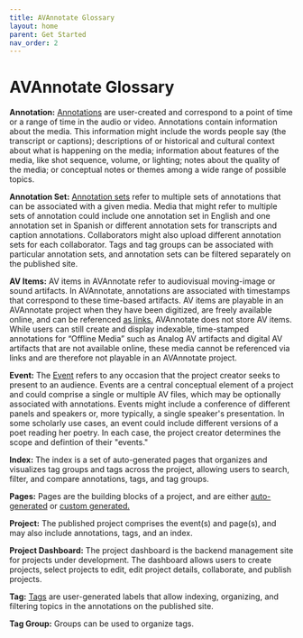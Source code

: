 ```yaml
---
title: AVAnnotate Glossary
layout: home
parent: Get Started
nav_order: 2
---
```

# AVAnnotate Glossary

**Annotation:** [Annotations](https://avannotate.github.io/documentation/pages/annotations/) are user-created and correspond to a point of time or a range of time in the audio or video. Annotations contain information about the media. This information might include the words people say (the transcript or captions); descriptions of or historical and cultural context about what is happening on the media; information about features of the media, like shot sequence, volume, or lighting; notes about the quality of the media; or conceptual notes or themes among a wide range of possible topics. 

**Annotation Set:** [Annotation sets](https://avannotate.github.io/documentation/pages/annotations/) refer to multiple sets of annotations that can be associated with a given media. Media that might refer to multiple sets of annotation could include one annotation set in English and one annotation set in Spanish or different annotation sets for transcripts and caption annotations. Collaborators might also upload different annotation sets for each collaborator. Tags and tag groups can be associated with particular annotation sets, and annotation sets can be filtered separately on the published site. 

**AV Items:** AV items in AVAnnotate refer to audiovisual moving-image or sound artifacts. In AVAnnotate, annotations are associated with timestamps that correspond to these time-based artifacts. AV items are playable in an AVAnnotate project when they have been digitized, are freely available online, and can be referenced [as links.](https://avannotate.github.io/documentation/pages/av/) AVAnnotate does not store AV items. While users can still create and display indexable, time-stamped annotations for “Offline Media” such as Analog AV artifacts and digital AV artifacts that are not available online, these media cannot be referenced via links and are therefore not playable in an AVAnnotate project. 

**Event:** The [Event](https://avannotate.github.io/documentation/pages/events/) refers to any occasion that the project creator seeks to present to an audience. Events are a central conceptual element of a project and could comprise a single or multiple AV files, which may be optionally associated with annotations. Events might include a conference of different panels and speakers or, more typically, a single speaker's presentation. In some scholarly use cases, an event could include different versions of a poet reading her poetry. In each case, the project creator determines the scope and defintion of their "events." 

**Index:** The index is a set of auto-generated pages that organizes and visualizes tag groups and tags across the project, allowing users to search, filter, and compare annotations, tags, and tag groups.

**Pages:** Pages are the building blocks of a project, and are either [auto-generated](https://avannotate.github.io/documentation/pages/auto/) or [custom generated.](https://avannotate.github.io/documentation/pages/custom/) 

**Project:** The published project comprises the event(s) and page(s), and may also include annotations, tags, and an index. 

**Project Dashboard:** The project dashboard is the backend management site for projects under development. The dashboard allows users to create projects, select projects to edit, edit project details, collaborate, and publish projects. 

**Tag:** [Tags](https://avannotate.github.io/documentation/pages/tags/) are user-generated labels that allow indexing, organizing, and filtering topics in the annotations on the published site. 

**Tag Group:** Groups can be used to organize tags.
